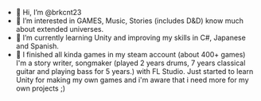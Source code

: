 - 👋 Hi, I’m @brkcnt23
- 👀 I’m interested in GAMES, Music, Stories (includes D&D) know much about extended universes.
- 🌱 I’m currently learning Unity and improving my skills in C#, Japanese and Spanish.
- 💞️ I finished all kinda games in my steam account (about 400+ games) I'm a story writer, songmaker (played 2 years drums, 7 years classical guitar and playing bass for 5 years.)
with FL Studio. Just started to learn Unity for making my own games and i'm aware that i need more for my own projects ;)

